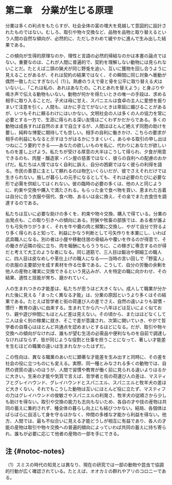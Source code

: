 # 第二章　分業が生じる原理

分業は多くの利点をもたらすが、社会全体の富の増大を見越して意図的に設計されたものではない。むしろ、取引や物々交換など、品物を品物と取り替えるという人間の自然な傾向が、必然的に、ただしきわめて緩やかに進んで生み出した結果である。

この傾向が生得的原理なのか、理性と言語の必然的帰結なのかは本書の論点ではない。重要なのは、これが人間に普遍的で、契約を理解しない動物には見られないことだ。たとえば二頭の猟犬が同じ野兎を追い、互いに獲物を回し合うように見えることがあるが、それは契約の結果ではなく、その瞬間に同じ対象へ衝動が偶然一致したにすぎな{い|（1）}。熟慮のうえで骨と骨を公平に取り替える犬はいないし、「これは私の、あれはあなたの。これとあれを替えよう」と身ぶりや鳴き声で伝える動物もいない。動物が何かを得たいときの唯一の手段は、求める相手に取り入ることだ。子犬は母に甘え、スパニエルは食卓の主人に愛想を振りまいて注意を引く。人間も、ほかに手立てがないときは卑屈に媚びることがあるが、いつもそれに頼るわけにはいかない。文明社会の人は多くの人の協力を常に必要とする一方で、生涯に得られる深い友情はごくわずかだからである。多くの動物は成長すれば自然のままで自立するが、人間はほとんど絶えず同胞の助けを要し、純粋な博愛に期待しても空しい。相手の自利に働きかけ、こちらの要求が相手の利益にもなると示すほうがはるかにうまくいく。あらゆる取引の申し出はつねにこう要約できる——あなたの欲しいものを私に、代わりにあなたが欲しいものを差し上げよう。私たちが受ける厚意の大半はこうして得られ、夕食が用意できるのも、肉屋・醸造家・パン屋の慈善ではなく、彼らの自利への配慮のおかげだ。私たちは人情ではなく自利に訴え、自分の困窮ではなく彼らの利得を語る。市民の善意に主として頼れるのは物乞いくらいだが、彼でさえそれだけでは生きられない。施しが暮らしの元手になるとしても、それは必要のたびに必要な形で必需を供給してはくれない。彼の臨時の必要の多くは、他の人と同じように、約束や交換や購入で満たされる。もらった金で食べ物を買い、恵まれた古着は自分に合う衣服や宿代、食べ物、あるいは金に換え、その金でまた衣食住を調達するのである。

私たちは互いに必要な助けの多くを、約束や物々交換、購入で得ている。分業の出発点も、この取り引きへの傾向にある。狩猟や牧畜の部族では、ある者が誰よりも弓矢作りがうまく、それを牛や鹿の肉と頻繁に交換し、やがて自分で狩るより多く得られると知って、利益にかなう判断として弓矢作りを本業にし、いわば武具職人になる。別の者は小屋や移動住居の骨組みや覆いを作るのが得意で、その働きが近隣の役に立ち、肉を報酬にもらううちに、この稼ぎに専念するのが得だと考えて大工のような者になる。同じ道筋で、三人目は鍛冶や銅細工の職人に、四人目は皮なめしや革仕上げの職人になる——当時の言い回しで「野蛮人」の衣服の主要部分を成す素材を作る仕事である。こうして、自分の労働の余剰を他人の産物と確実に交換できるという見込みが、人を特定の職に向かわせ、その結果、適性と技能が育ち、磨かれていく。

人の生まれつきの才能差は、私たちが思うほど大きくない。成人して職業が分かれた後に見える「まったく異なる才能」は、分業の原因というより多くはその結果である。たとえば哲学者と街の荷運び人の差でさえ、自然の違いよりも習慣・慣行・教育の違いに由来する。生まれてから六〜八年ほどは互いによく似ており、親や遊び仲間にもほとんど差は見えない。その頃から、またはほどなくして二人は全く別の稼業に就き、そこで差が意識され、次第に開いていき、やがて哲学者の自尊心はほとんど共通点を認めまいとするほどになる。だが、取引や物々交換への傾向がなければ、誰もが望む生活の必需品や便利なものを自前で調達しなければならず、皆が同じような役割と仕事を担うことになって、著しい才能差を生むほどの職業の違いは生まれなかったはずだ。

この性向は、異なる職業のあいだに顕著な才能差を生み出すと同時に、その差を社会の役に立つものにも変える。実際、同一種とみなされる多くの動物では、自然の資質の違いのほうが、人間で習慣や教育が働く前に見られる違いよりはるかに大きい。生来の才能や気質で言えば、哲学者と街の荷運び人の差は、マスティフとグレイハウンド、グレイハウンドとスパニエル、スパニエルと牧羊犬の差ほど大きくない。それでもこうした動物は互いにほとんど役に立たず、マスティフの力はグレイハウンドの俊敏さやスパニエルの利発さ、牧羊犬の従順さから少しも助けを得ない。取引や交換の能力も志向もないため、各自の才や技の産物は共同の蓄えに集約されず、種全体の暮らし向上にも結びつかない。結局、各個体はばらばらに自活して身を守るほかなく、仲間の多様な才能から利益を得ない。他方、人間では、最も不似合いに見える才能どうしが相互に有益であり、各人の才能の産物は取引や物々交換への普遍的傾向によっていわば共同の蓄えに持ち寄られ、誰もが必要に応じて他者の産物の一部を手にできる。

## 注 {#notoc-notes}

（1）スミスの時代の知見とは異なり、現在の研究では一部の動物や昆虫で協調的行動が広く確認されている。たとえば、オオカミの群れやアリのコロニーである。
